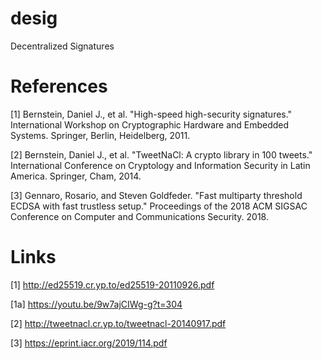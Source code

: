 # desig

Decentralized Signatures

# References

[1] Bernstein, Daniel J., et al. "High-speed high-security signatures." International Workshop on Cryptographic Hardware and Embedded Systems. Springer, Berlin, Heidelberg, 2011.

[2] Bernstein, Daniel J., et al. "TweetNaCl: A crypto library in 100 tweets." International Conference on Cryptology and Information Security in Latin America. Springer, Cham, 2014.

[3] Gennaro, Rosario, and Steven Goldfeder. "Fast multiparty threshold ECDSA with fast trustless setup." Proceedings of the 2018 ACM SIGSAC Conference on Computer and Communications Security. 2018.

# Links

[1] http://ed25519.cr.yp.to/ed25519-20110926.pdf

[1a] https://youtu.be/9w7ajCIWg-g?t=304

[2] http://tweetnacl.cr.yp.to/tweetnacl-20140917.pdf

[3] https://eprint.iacr.org/2019/114.pdf
